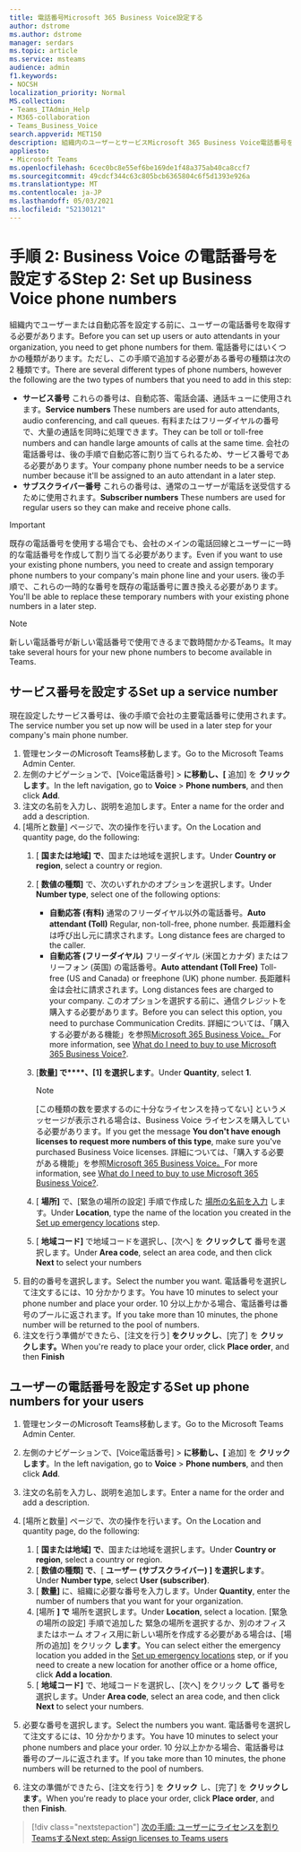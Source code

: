 ```yaml
---
title: 電話番号Microsoft 365 Business Voice設定する
author: dstrome
ms.author: dstrome
manager: serdars
ms.topic: article
ms.service: msteams
audience: admin
f1.keywords:
- NOCSH
localization_priority: Normal
MS.collection:
- Teams_ITAdmin_Help
- M365-collaboration
- Teams_Business_Voice
search.appverid: MET150
description: 組織内のユーザーとサービスMicrosoft 365 Business Voice電話番号を設定する方法について学習します。
appliesto:
- Microsoft Teams
ms.openlocfilehash: 6cec0bc8e55ef6be169de1f48a375ab40ca8ccf7
ms.sourcegitcommit: 49cdcf344c63c805bcb6365804c6f5d1393e926a
ms.translationtype: MT
ms.contentlocale: ja-JP
ms.lasthandoff: 05/03/2021
ms.locfileid: "52130121"
---
```

# <a name="step-2-set-up-business-voice-phone-numbers"></a><span data-ttu-id="c3f08-103">手順 2: Business Voice の電話番号を設定する</span><span class="sxs-lookup"><span data-stu-id="c3f08-103">Step 2: Set up Business Voice phone numbers</span></span>

<span data-ttu-id="c3f08-104">組織内でユーザーまたは自動応答を設定する前に、ユーザーの電話番号を取得する必要があります。</span><span class="sxs-lookup"><span data-stu-id="c3f08-104">Before you can set up users or auto attendants in your organization, you need to get phone numbers for them.</span></span> <span data-ttu-id="c3f08-105">電話番号にはいくつかの種類があります。ただし、この手順で追加する必要がある番号の種類は次の 2 種類です。</span><span class="sxs-lookup"><span data-stu-id="c3f08-105">There are several different types of phone numbers, however the following are the two types of numbers that you need to add in this step:</span></span>

- <span data-ttu-id="c3f08-106">**サービス番号** これらの番号は、自動応答、電話会議、通話キューに使用されます。</span><span class="sxs-lookup"><span data-stu-id="c3f08-106">**Service numbers** These numbers are used for auto attendants, audio conferencing, and call queues.</span></span> <span data-ttu-id="c3f08-107">有料またはフリーダイヤルの番号で、大量の通話を同時に処理できます。</span><span class="sxs-lookup"><span data-stu-id="c3f08-107">They can be toll or toll-free numbers and can handle large amounts of calls at the same time.</span></span> <span data-ttu-id="c3f08-108">会社の電話番号は、後の手順で自動応答に割り当てられるため、サービス番号である必要があります。</span><span class="sxs-lookup"><span data-stu-id="c3f08-108">Your company phone number needs to be a service number because it'll be assigned to an auto attendant in a later step.</span></span>
- <span data-ttu-id="c3f08-109">**サブスクライバー番号** これらの番号は、通常のユーザーが電話を送受信するために使用されます。</span><span class="sxs-lookup"><span data-stu-id="c3f08-109">**Subscriber numbers** These numbers are used for regular users so they can make and receive phone calls.</span></span>

> [!IMPORTANT]
> <span data-ttu-id="c3f08-110">既存の電話番号を使用する場合でも、会社のメインの電話回線とユーザーに一時的な電話番号を作成して割り当てる必要があります。</span><span class="sxs-lookup"><span data-stu-id="c3f08-110">Even if you want to use your existing phone numbers, you need to create and assign temporary phone numbers to your company's main phone line and your users.</span></span> <span data-ttu-id="c3f08-111">後の手順で、これらの一時的な番号を既存の電話番号に置き換える必要があります。</span><span class="sxs-lookup"><span data-stu-id="c3f08-111">You'll be able to replace these temporary numbers with your existing phone numbers in a later step.</span></span>

> [!NOTE]
> <span data-ttu-id="c3f08-112">新しい電話番号が新しい電話番号で使用できるまで数時間かかるTeams。</span><span class="sxs-lookup"><span data-stu-id="c3f08-112">It may take several hours for your new phone numbers to become available in Teams.</span></span>

## <a name="set-up-a-service-number"></a><span data-ttu-id="c3f08-113">サービス番号を設定する</span><span class="sxs-lookup"><span data-stu-id="c3f08-113">Set up a service number</span></span>

<span data-ttu-id="c3f08-114">現在設定したサービス番号は、後の手順で会社の主要電話番号に使用されます。</span><span class="sxs-lookup"><span data-stu-id="c3f08-114">The service number you set up now will be used in a later step for your company's main phone number.</span></span>

1. <span data-ttu-id="c3f08-115">管理センターのMicrosoft Teams移動します。</span><span class="sxs-lookup"><span data-stu-id="c3f08-115">Go to the Microsoft Teams Admin Center.</span></span>
2. <span data-ttu-id="c3f08-116">左側のナビゲーションで、[Voice電話番号]  >  **に移動し、[** 追加] を **クリックします**。</span><span class="sxs-lookup"><span data-stu-id="c3f08-116">In the left navigation, go to **Voice** > **Phone numbers**, and then click **Add**.</span></span>
3. <span data-ttu-id="c3f08-117">注文の名前を入力し、説明を追加します。</span><span class="sxs-lookup"><span data-stu-id="c3f08-117">Enter a name for the order and add a description.</span></span>
4. <span data-ttu-id="c3f08-118">[場所と数量] ページで、次の操作を行います。</span><span class="sxs-lookup"><span data-stu-id="c3f08-118">On the Location and quantity page, do the following:</span></span>
    1. <span data-ttu-id="c3f08-119">[ **国または地域] で**、国または地域を選択します。</span><span class="sxs-lookup"><span data-stu-id="c3f08-119">Under **Country or region**, select a country or region.</span></span>
    2. <span data-ttu-id="c3f08-120">[ **数値の種類]** で、次のいずれかのオプションを選択します。</span><span class="sxs-lookup"><span data-stu-id="c3f08-120">Under **Number type**, select one of the following options:</span></span>

        - <span data-ttu-id="c3f08-121">**自動応答 (有料)** 通常のフリーダイヤル以外の電話番号。</span><span class="sxs-lookup"><span data-stu-id="c3f08-121">**Auto attendant (Toll)** Regular, non-toll-free, phone number.</span></span> <span data-ttu-id="c3f08-122">長距離料金は呼び出し元に請求されます。</span><span class="sxs-lookup"><span data-stu-id="c3f08-122">Long distance fees are charged to the caller.</span></span>
        - <span data-ttu-id="c3f08-123">**自動応答 (フリーダイヤル)** フリーダイヤル (米国とカナダ) またはフリーフォン (英国) の電話番号。</span><span class="sxs-lookup"><span data-stu-id="c3f08-123">**Auto attendant (Toll Free)** Toll-free (US and Canada) or freephone (UK) phone number.</span></span> <span data-ttu-id="c3f08-124">長距離料金は会社に請求されます。</span><span class="sxs-lookup"><span data-stu-id="c3f08-124">Long distances fees are charged to your company.</span></span> <span data-ttu-id="c3f08-125">このオプションを選択する前に、通信クレジットを購入する必要があります。</span><span class="sxs-lookup"><span data-stu-id="c3f08-125">Before you can select this option, you need to purchase Communication Credits.</span></span> <span data-ttu-id="c3f08-126">詳細については、「購入する必要がある機能」を参照[Microsoft 365 Business Voice。](what-to-buy.md)</span><span class="sxs-lookup"><span data-stu-id="c3f08-126">For more information, see [What do I need to buy to use Microsoft 365 Business Voice?](what-to-buy.md).</span></span>

    3. <span data-ttu-id="c3f08-127">[**数量] で\*\*\*\*、[1] を選択します**。</span><span class="sxs-lookup"><span data-stu-id="c3f08-127">Under **Quantity**, select **1**.</span></span>
        > [!NOTE]
        > <span data-ttu-id="c3f08-128">[この種類の数を要求するのに十分なライセンスを持ってない] というメッセージが表示される場合は、Business Voice ライセンスを購入している必要があります。</span><span class="sxs-lookup"><span data-stu-id="c3f08-128">If you get the message **You don't have enough licenses to request more numbers of this type**, make sure you've purchased Business Voice licenses.</span></span> <span data-ttu-id="c3f08-129">詳細については、「購入する必要がある機能」を参照[Microsoft 365 Business Voice。](what-to-buy.md)</span><span class="sxs-lookup"><span data-stu-id="c3f08-129">For more information, see [What do I need to buy to use Microsoft 365 Business Voice?](what-to-buy.md).</span></span>
    4. <span data-ttu-id="c3f08-130">[ **場所]** で、[緊急の場所の設定] 手順で作成した [場所の名前を入力](set-up-emergency-locations.md) します。</span><span class="sxs-lookup"><span data-stu-id="c3f08-130">Under **Location**, type the name of the location you created in the [Set up emergency locations](set-up-emergency-locations.md) step.</span></span>
    5. <span data-ttu-id="c3f08-131">[ **地域コード]** で地域コードを選択し、[次へ] を **クリックして** 番号を選択します。</span><span class="sxs-lookup"><span data-stu-id="c3f08-131">Under **Area code**, select an area code, and then click **Next** to select your numbers</span></span>
5. <span data-ttu-id="c3f08-132">目的の番号を選択します。</span><span class="sxs-lookup"><span data-stu-id="c3f08-132">Select the number you want.</span></span> <span data-ttu-id="c3f08-133">電話番号を選択して注文するには、10 分かかります。</span><span class="sxs-lookup"><span data-stu-id="c3f08-133">You have 10 minutes to select your phone number and place your order.</span></span> <span data-ttu-id="c3f08-134">10 分以上かかる場合、電話番号は番号のプールに返されます。</span><span class="sxs-lookup"><span data-stu-id="c3f08-134">If you take more than 10 minutes, the phone number will be returned to the pool of numbers.</span></span>
6. <span data-ttu-id="c3f08-135">注文を行う準備ができたら、[注文を行う] **をクリックし**、[完了] を **クリックします。**</span><span class="sxs-lookup"><span data-stu-id="c3f08-135">When you're ready to place your order, click **Place order**, and then **Finish**</span></span>

## <a name="set-up-phone-numbers-for-your-users"></a><span data-ttu-id="c3f08-136">ユーザーの電話番号を設定する</span><span class="sxs-lookup"><span data-stu-id="c3f08-136">Set up phone numbers for your users</span></span>

1. <span data-ttu-id="c3f08-137">管理センターのMicrosoft Teams移動します。</span><span class="sxs-lookup"><span data-stu-id="c3f08-137">Go to the Microsoft Teams Admin Center.</span></span>
2. <span data-ttu-id="c3f08-138">左側のナビゲーションで、[Voice電話番号]  >  **に移動し、[** 追加] を **クリックします**。</span><span class="sxs-lookup"><span data-stu-id="c3f08-138">In the left navigation, go to **Voice** > **Phone numbers**, and then click **Add**.</span></span>
3. <span data-ttu-id="c3f08-139">注文の名前を入力し、説明を追加します。</span><span class="sxs-lookup"><span data-stu-id="c3f08-139">Enter a name for the order and add a description.</span></span>
4. <span data-ttu-id="c3f08-140">[場所と数量] ページで、次の操作を行います。</span><span class="sxs-lookup"><span data-stu-id="c3f08-140">On the Location and quantity page, do the following:</span></span>

    1. <span data-ttu-id="c3f08-141">[ **国または地域] で**、国または地域を選択します。</span><span class="sxs-lookup"><span data-stu-id="c3f08-141">Under **Country or region**, select a country or region.</span></span>
    2. <span data-ttu-id="c3f08-142">[ **数値の種類] で**、[ **ユーザー (サブスクライバー) ] を選択します**。</span><span class="sxs-lookup"><span data-stu-id="c3f08-142">Under **Number type**, select **User (subscriber)**.</span></span>
    3. <span data-ttu-id="c3f08-143">[ **数量]** に、組織に必要な番号を入力します。</span><span class="sxs-lookup"><span data-stu-id="c3f08-143">Under **Quantity**, enter the number of numbers that you want for your organization.</span></span>
    4. <span data-ttu-id="c3f08-144">[場所 **] で** 場所を選択します。</span><span class="sxs-lookup"><span data-stu-id="c3f08-144">Under **Location**, select a location.</span></span> <span data-ttu-id="c3f08-145">[緊急の場所の設定] 手順で追加した [](set-up-emergency-locations.md)緊急の場所を選択するか、別のオフィスまたはホーム オフィス用に新しい場所を作成する必要がある場合は、[場所の追加] をクリック **します**。</span><span class="sxs-lookup"><span data-stu-id="c3f08-145">You can select either the emergency location you added in the [Set up emergency locations](set-up-emergency-locations.md) step, or if you need to create a new location for another office or a home office, click **Add a location**.</span></span>
    5. <span data-ttu-id="c3f08-146">[ **地域コード]** で、地域コードを選択し、[次へ] をクリック **して** 番号を選択します。</span><span class="sxs-lookup"><span data-stu-id="c3f08-146">Under **Area code**, select an area code, and then click **Next** to select your numbers.</span></span>
5. <span data-ttu-id="c3f08-147">必要な番号を選択します。</span><span class="sxs-lookup"><span data-stu-id="c3f08-147">Select the numbers you want.</span></span> <span data-ttu-id="c3f08-148">電話番号を選択して注文するには、10 分かかります。</span><span class="sxs-lookup"><span data-stu-id="c3f08-148">You have 10 minutes to select your phone numbers and place your order.</span></span> <span data-ttu-id="c3f08-149">10 分以上かかる場合、電話番号は番号のプールに返されます。</span><span class="sxs-lookup"><span data-stu-id="c3f08-149">If you take more than 10 minutes, the phone numbers will be returned to the pool of numbers.</span></span>
6. <span data-ttu-id="c3f08-150">注文の準備ができたら、[注文を行う] を **クリック** し、[完了] を **クリックします**。</span><span class="sxs-lookup"><span data-stu-id="c3f08-150">When you're ready to place your order, click **Place order**, and then **Finish**.</span></span>

> [!div class="nextstepaction"]
> [<span data-ttu-id="c3f08-151">次の手順: ユーザーにライセンスを割りTeamsする</span><span class="sxs-lookup"><span data-stu-id="c3f08-151">Next step: Assign licenses to Teams users</span></span>](set-up-licenses.md)
